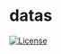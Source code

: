 # datas

[![License](http://img.shields.io/:license-Apache%202-green.svg)](http://www.apache.org/licenses/LICENSE-2.0.txt)
